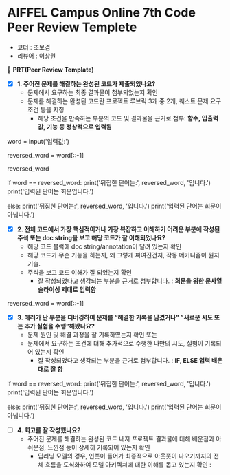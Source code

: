 # AIFFEL Campus Online 7th Code Peer Review Templete

- 코더 : 조보겸
- 리뷰어 : 이상원



🔑 **PRT(Peer Review Template)**

- [X]  **1. 주어진 문제를 해결하는 완성된 코드가 제출되었나요?**
    - 문제에서 요구하는 최종 결과물이 첨부되었는지 확인
    - 문제를 해결하는 완성된 코드란 프로젝트 루브릭 3개 중 2개, 
    퀘스트 문제 요구조건 등을 지칭 
        - 해당 조건을 만족하는 부분의 코드 및 결과물을 근거로 첨부: **함수, 입출력값, 기능 등 정상적으로 입력됨**

word = input('입력값:')

reversed_word = word[::-1]

reversed_word

if word == reversed_word:
  print('뒤집힌 단어는:', reversed_word, '입니다.')
  print('입력된 단어는 회문입니다.')

else:
  print('뒤집힌 단어는:', reversed_word, '입니다.')
  print('입력된 단어는 회문이 아닙니다.')
  
    
- [X]  **2. 전체 코드에서 가장 핵심적이거나 가장 복잡하고 이해하기 어려운 부분에 작성된 
주석 또는 doc string을 보고 해당 코드가 잘 이해되었나요?**
    - 해당 코드 블럭에 doc string/annotation이 달려 있는지 확인
    - 해당 코드가 무슨 기능을 하는지, 왜 그렇게 짜여진건지, 작동 메커니즘이 뭔지 기술.
    - 주석을 보고 코드 이해가 잘 되었는지 확인
        - 잘 작성되었다고 생각되는 부분을 근거로 첨부합니다. : **회문을 위한 문사열 슬라이싱 제대로 입력함**

 reversed_word = word[::-1]
        
- [X]  **3. 에러가 난 부분을 디버깅하여 문제를 “해결한 기록을 남겼거나” 
”새로운 시도 또는 추가 실험을 수행”해봤나요?**
    - 문제 원인 및 해결 과정을 잘 기록하였는지 확인 또는
    - 문제에서 요구하는 조건에 더해 추가적으로 수행한 나만의 시도, 
    실험이 기록되어 있는지 확인
        - 잘 작성되었다고 생각되는 부분을 근거로 첨부합니다. : **IF, ELSE 입력 배운대로 잘 함**

if word == reversed_word:
  print('뒤집힌 단어는:', reversed_word, '입니다.')
  print('입력된 단어는 회문입니다.')

else:
  print('뒤집힌 단어는:', reversed_word, '입니다.')
  print('입력된 단어는 회문이 아닙니다.')

- [ ]  **4. 회고를 잘 작성했나요?**
    - 주어진 문제를 해결하는 완성된 코드 내지 프로젝트 결과물에 대해
    배운점과 아쉬운점, 느낀점 등이 상세히 기록되어 있는지 확인
        - 딥러닝 모델의 경우,
        인풋이 들어가 최종적으로 아웃풋이 나오기까지의 전체 흐름을 도식화하여 
        모델 아키텍쳐에 대한 이해를 돕고 있는지 확인 : 
